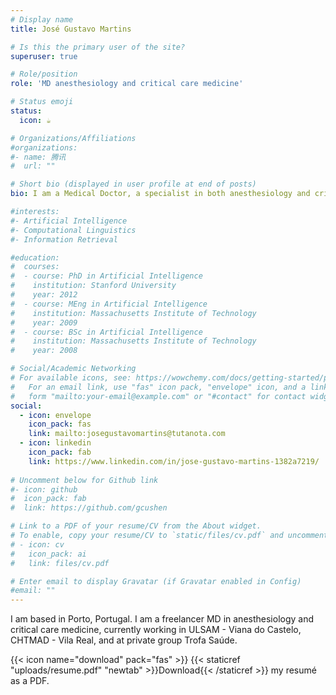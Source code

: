 ```yaml
---
# Display name
title: José Gustavo Martins

# Is this the primary user of the site?
superuser: true

# Role/position
role: 'MD anesthesiology and critical care medicine'

# Status emoji
status:
  icon: ☕️

# Organizations/Affiliations
#organizations:
#- name: 腾讯
#  url: ""

# Short bio (displayed in user profile at end of posts)
bio: I am a Medical Doctor, a specialist in both anesthesiology and critical care medicine. My special interest is medical informatics and knowledge management.

#interests:
#- Artificial Intelligence
#- Computational Linguistics
#- Information Retrieval

#education:
#  courses:
#  - course: PhD in Artificial Intelligence
#    institution: Stanford University
#    year: 2012
#  - course: MEng in Artificial Intelligence
#    institution: Massachusetts Institute of Technology
#    year: 2009
#  - course: BSc in Artificial Intelligence
#    institution: Massachusetts Institute of Technology
#    year: 2008

# Social/Academic Networking
# For available icons, see: https://wowchemy.com/docs/getting-started/page-builder/#icons
#   For an email link, use "fas" icon pack, "envelope" icon, and a link in the
#   form "mailto:your-email@example.com" or "#contact" for contact widget.
social:
  - icon: envelope
    icon_pack: fas
    link: mailto:josegustavomartins@tutanota.com
  - icon: linkedin
    icon_pack: fab
    link: https://www.linkedin.com/in/jose-gustavo-martins-1382a7219/
    
# Uncomment below for Github link
#- icon: github
#  icon_pack: fab
#  link: https://github.com/gcushen

# Link to a PDF of your resume/CV from the About widget.
# To enable, copy your resume/CV to `static/files/cv.pdf` and uncomment the lines below.
# - icon: cv
#   icon_pack: ai
#   link: files/cv.pdf

# Enter email to display Gravatar (if Gravatar enabled in Config)
#email: ""
---
```


I am based in Porto, Portugal. I am a freelancer MD in anesthesiology and critical care medicine, currently working in ULSAM - Viana do Castelo, CHTMAD - Vila Real, and at private group Trofa Saúde.

{{< icon name="download" pack="fas" >}} {{< staticref "uploads/resume.pdf" "newtab" >}}Download{{< /staticref >}} my resumé as a PDF.
